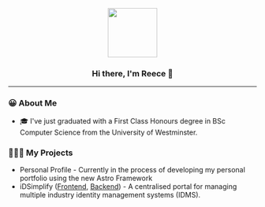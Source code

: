 <div align="center">
  <img src="https://avatars.githubusercontent.com/u/63851638?v=4" width="100px" />
  <h3>Hi there, I'm Reece 👋</h3>
</div>

---

### 😀 About Me

- 🎓 I've just graduated with a First Class Honours degree in BSc Computer Science from the University of Westminster.

### 👨🏼‍💻 My Projects

- Personal Profile - Currently in the process of developing my personal portfolio using the new Astro Framework
- iDSimplify ([Frontend](https://github.com/english-ra/idsimplify-frontend), [Backend](https://github.com/english-ra/idsimplify-backend)) - A centralised portal for managing multiple industry identity management systems (IDMS).

<!--
**english-ra/english-ra** is a ✨ _special_ ✨ repository because its `README.md` (this file) appears on your GitHub profile.

Here are some ideas to get you started:

- 🔭 I’m currently working on ...
- 🌱 I’m currently learning ...
- 👯 I’m looking to collaborate on ...
- 🤔 I’m looking for help with ...
- 💬 Ask me about ...
- 📫 How to reach me: ...
- 😄 Pronouns: ...
- ⚡ Fun fact: ...
-->
